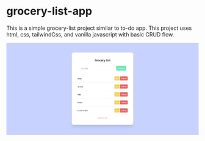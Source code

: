 # grocery-list-app

This is a simple grocery-list project similar to to-do app. This project uses html, css, tailwindCss, and vanilla javascript with basic CRUD flow.

![plot](./grocery-list.png)
